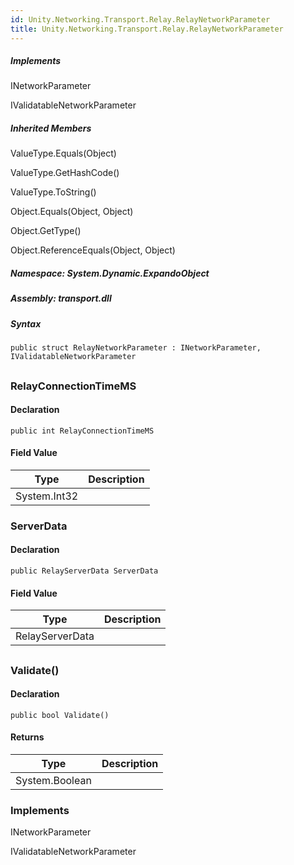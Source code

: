 ```yaml
---  
id: Unity.Networking.Transport.Relay.RelayNetworkParameter  
title: Unity.Networking.Transport.Relay.RelayNetworkParameter  
---
```


<div class="markdown level0 summary">

</div>

<div class="markdown level0 conceptual">

</div>

<div classs="implements">

##### Implements

<div>

INetworkParameter

</div>

<div>

IValidatableNetworkParameter

</div>

</div>

<div class="inheritedMembers">

##### Inherited Members

<div>

ValueType.Equals(Object)

</div>

<div>

ValueType.GetHashCode()

</div>

<div>

ValueType.ToString()

</div>

<div>

Object.Equals(Object, Object)

</div>

<div>

Object.GetType()

</div>

<div>

Object.ReferenceEquals(Object, Object)

</div>

</div>

##### **Namespace**: System.Dynamic.ExpandoObject

##### **Assembly**: transport.dll

##### Syntax

``` lang-csharp
public struct RelayNetworkParameter : INetworkParameter, IValidatableNetworkParameter
```

## 

### RelayConnectionTimeMS

<div class="markdown level1 summary">

</div>

<div class="markdown level1 conceptual">

</div>

#### Declaration

``` lang-csharp
public int RelayConnectionTimeMS
```

#### Field Value

| Type         | Description |
|--------------|-------------|
| System.Int32 |             |

### ServerData

<div class="markdown level1 summary">

</div>

<div class="markdown level1 conceptual">

</div>

#### Declaration

``` lang-csharp
public RelayServerData ServerData
```

#### Field Value

| Type            | Description |
|-----------------|-------------|
| RelayServerData |             |

## 

### Validate()

<div class="markdown level1 summary">

</div>

<div class="markdown level1 conceptual">

</div>

#### Declaration

``` lang-csharp
public bool Validate()
```

#### Returns

| Type           | Description |
|----------------|-------------|
| System.Boolean |             |

### Implements

<div>

INetworkParameter

</div>

<div>

IValidatableNetworkParameter

</div>
